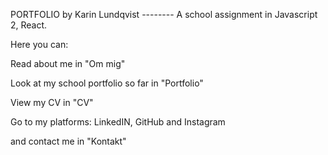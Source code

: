 PORTFOLIO by Karin Lundqvist -------- A school assignment in Javascript 2, React.

Here you can:

Read about me in "Om mig"

Look at my school portfolio so far in "Portfolio"

View my CV in "CV"

Go to my platforms: LinkedIN, GitHub and Instagram

and contact me in "Kontakt"